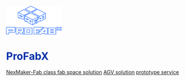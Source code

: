 
<img src="pic/logo.png"  align=“center”, width= 30%/>








#  <font color=#002FA7>ProFabX</font>




[NexMaker-Fab class ](https://www.nexmaker.com/)
[fab space solution](en/lab/lab.md)
[AGV solution](en/agv/agv.md)
[prototype service](en/prototype/prototype.md)



<!-- ![color](#ffffff) -->
